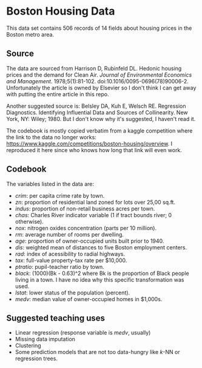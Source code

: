 # Boston Housing Data

This data set contains 506 records of 14 fields about housing prices in
the Boston metro area.

## Source
The data are sourced from
Harrison D, Rubinfeld DL. Hedonic housing prices and the demand for Clean Air.
*Journal of Environmental Economics and Management*.
1978;5(1):81-102. doi:10.1016/0095-0696(78)90006-2. Unfortunately the article is
owned by Elsevier so I don't think I can get away
with putting the entire article in this repo.

Another suggested source is:
Belsley DA, Kuh E, Welsch RE. Regression Diagnostics. Identifying Influential
Data and Sources of Collinearity. New York, NY: Wiley; 1980. 
But I don't know why it's suggested, I haven't read it.

The codebook is mostly copied verbatim from a kaggle competition where the
link to the data no longer works:
https://www.kaggle.com/competitions/boston-housing/overview.
I reproduced it here since who knows how long that link will even work.

## Codebook

The variables listed in the data are:

* *crim*: per capita crime rate by town.
* *zn*: proportion of residential land zoned for lots over 25,00 sq.ft.
* *indus*: proportion of non-retail business acres per town.
* *chas*: Charles River indicator variable (1 if tract bounds river; 0
otherwise).
* *nox*: nitrogen oxides concentration (parts per 10 million).
* *rm*: average number of rooms per dwelling.
* *age*: proportion of owner-occupied units built prior to 1940.
* *dis*: weighted mean of distances to five Boston employment centers.
* *rad*: index of acessibility to radial highways.
* *tax*: full-value property-tax rate per $10,000.
* *ptratio*: pupil-teacher ratio by town.
* *black*: (1000)(Bk - 0.63)^2 where Bk is the proportion of Black people
living in a town. I have no idea why this specific transformation was used.
* *lstat*: lower status of the population (percent).
* *medv*: median value of owner-occupied homes in $1,000s.

## Suggested teaching uses

* Linear regression (response variable is *medv*, usually)
* Missing data imputation
* Clustering
* Some prediction models that are not too data-hungry like *k*-NN or regression trees.

<!-- END OF FILE -->
